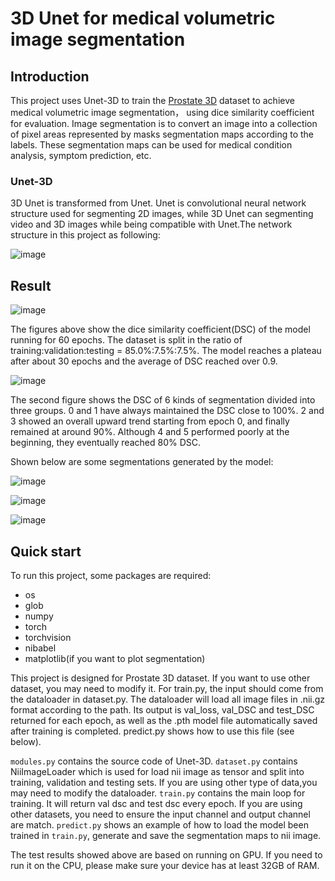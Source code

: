 # 3D Unet for medical volumetric image segmentation

## Introduction
This project uses Unet-3D to train the [Prostate 3D](https://data.csiro.au/collection/csiro:51392v2) dataset to achieve medical volumetric image segmentation， using dice similarity coefficient for evaluation. Image segmentation is to convert an image into a collection of pixel areas represented by masks segmentation maps according to the labels. These segmentation maps can be used for medical condition analysis, symptom prediction, etc.

### Unet-3D
3D Unet is transformed from Unet. Unet is convolutional neural network structure used for segmenting 2D images, while 3D Unet can segmenting video and 3D images while being compatible with Unet.The network structure in this project as following:

![image](https://github.com/Cipher0x0/PatternAnalysis-2023/assets/57138168/b2c6ddf4-d5af-4272-9ec5-c3e45f17c0a6)

## Result
![image](https://github.com/Cipher0x0/PatternAnalysis-2023/assets/57138168/30fdb544-5b8b-4243-9654-3d72c37193d3)


The figures above show the dice similarity coefficient(DSC) of the model running for 60 epochs. The dataset is split in the ratio of training:validation:testing = 85.0%:7.5%:7.5%. The model reaches a plateau after about 30 epochs and the average of DSC reached over 0.9. 

![image](https://github.com/Cipher0x0/PatternAnalysis-2023/assets/57138168/342dd974-0515-44fd-965a-b60b93371674)

The second figure shows the DSC of 6 kinds of segmentation divided into three groups. 0 and 1 have always maintained the DSC close to 100%. 2 and 3 showed an overall upward trend starting from epoch 0, and finally remained at around 90%. Although 4 and 5 performed poorly at the beginning, they eventually reached 80% DSC.

Shown below are some segmentations generated by the model:

![image](https://github.com/Cipher0x0/PatternAnalysis-2023/assets/57138168/3d3bd327-75ce-4c0d-bb33-bf96fc9d40f5)

![image](https://github.com/Cipher0x0/PatternAnalysis-2023/assets/57138168/341894e8-10eb-48a3-b418-32dc1fe8ee1a)

![image](https://github.com/Cipher0x0/PatternAnalysis-2023/assets/57138168/6d057a27-464f-43bd-a298-220de57a7f81)

## Quick start
To run this project, some packages are required:
 - os
 - glob
 - numpy
 - torch
 - torchvision
 - nibabel
 - matplotlib(if you want to plot segmentation)

This project is designed for Prostate 3D dataset. If you want to use other dataset, you may need to modify it. For train.py, the input should come from the dataloader in dataset.py. The dataloader will load all image files in .nii.gz format according to the path. Its output is val_loss, val_DSC and test_DSC returned for each epoch, as well as the .pth model file automatically saved after training is completed. predict.py shows how to use this file (see below).

`modules.py` contains the source code of Unet-3D.
`dataset.py` contains NiiImageLoader which is used for load nii image as tensor and split into training, validation and testing sets. If you are using other type of data,you may need to modify the dataloader.
`train.py` contains the main loop for training. It will return val dsc and test dsc every epoch. If you are using other datasets, you need to ensure the input channel and output channel are match.
`predict.py` shows an example of how to load the model been trained in `train.py`, generate and save the segmentation maps to nii image.

The test results showed above are based on running on GPU. If you need to run it on the CPU, please make sure your device has at least 32GB of RAM.


